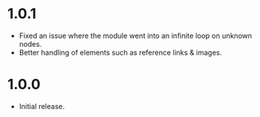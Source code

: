 # 1.0.1

* Fixed an issue where the module went into an infinite loop on unknown nodes.
* Better handling of elements such as reference links & images.

# 1.0.0

* Initial release.
